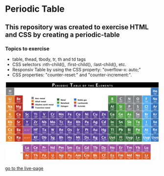 # Periodic Table

## This repository was created to exercise HTML and CSS by creating a periodic-table

### Topics to exercise

- table, thead, tbody, tr, th and td tags
- CSS selectors :nth-child(), :first-child(), :last-child(), etc.
- Responsiv Table by using the CSS property: "overflow-x: auto;"
- CSS properties: "counter-reset:" and "counter-increment:".

![Periodic-table](img/periodicTable.png)

[go to the live-page](https://habidbesp.github.io/periodic-table/)

